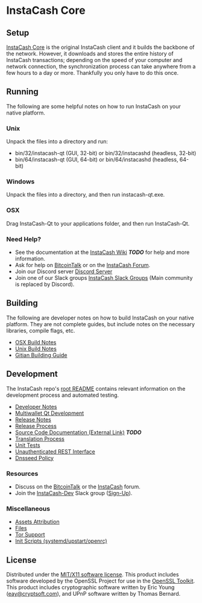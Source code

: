 InstaCash Core
=====================

Setup
---------------------
[InstaCash Core](http://instacash.org/wallet) is the original InstaCash client and it builds the backbone of the network. However, it downloads and stores the entire history of InstaCash transactions; depending on the speed of your computer and network connection, the synchronization process can take anywhere from a few hours to a day or more. Thankfully you only have to do this once.

Running
---------------------
The following are some helpful notes on how to run InstaCash on your native platform.

### Unix

Unpack the files into a directory and run:

- bin/32/instacash-qt (GUI, 32-bit) or bin/32/instacashd (headless, 32-bit)
- bin/64/instacash-qt (GUI, 64-bit) or bin/64/instacashd (headless, 64-bit)

### Windows

Unpack the files into a directory, and then run instacash-qt.exe.

### OSX

Drag InstaCash-Qt to your applications folder, and then run InstaCash-Qt.

### Need Help?

* See the documentation at the [InstaCash Wiki](https://en.bitcoin.it/wiki/Main_Page) ***TODO***
for help and more information.
* Ask for help on [BitcoinTalk](https://bitcointalk.org/index.php?topic=1262920.0) or on the [InstaCash Forum](http://forum.instacash.org/).
* Join our Discord server [Discord Server](https://discord.instacash.org)
* Join one of our Slack groups [InstaCash Slack Groups](https://instacash.org/slack-logins/) (Main community is replaced by Discord).

Building
---------------------
The following are developer notes on how to build InstaCash on your native platform. They are not complete guides, but include notes on the necessary libraries, compile flags, etc.

- [OSX Build Notes](build-osx.md)
- [Unix Build Notes](build-unix.md)
- [Gitian Building Guide](gitian-building.md)

Development
---------------------
The InstaCash repo's [root README](https://github.com/InstaCash-Project/InstaCash/blob/master/README.md) contains relevant information on the development process and automated testing.

- [Developer Notes](developer-notes.md)
- [Multiwallet Qt Development](multiwallet-qt.md)
- [Release Notes](release-notes.md)
- [Release Process](release-process.md)
- [Source Code Documentation (External Link)](https://dev.visucore.com/bitcoin/doxygen/) ***TODO***
- [Translation Process](translation_process.md)
- [Unit Tests](unit-tests.md)
- [Unauthenticated REST Interface](REST-interface.md)
- [Dnsseed Policy](dnsseed-policy.md)

### Resources

* Discuss on the [BitcoinTalk](https://bitcointalk.org/index.php?topic=1262920.0) or the [InstaCash](http://forum.instacash.org/) forum.
* Join the [InstaCash-Dev](https://instacash-dev.slack.com/) Slack group ([Sign-Up](https://instacash-dev.herokuapp.com/)).

### Miscellaneous
- [Assets Attribution](assets-attribution.md)
- [Files](files.md)
- [Tor Support](tor.md)
- [Init Scripts (systemd/upstart/openrc)](init.md)

License
---------------------
Distributed under the [MIT/X11 software license](http://www.opensource.org/licenses/mit-license.php).
This product includes software developed by the OpenSSL Project for use in the [OpenSSL Toolkit](https://www.openssl.org/). This product includes
cryptographic software written by Eric Young ([eay@cryptsoft.com](mailto:eay@cryptsoft.com)), and UPnP software written by Thomas Bernard.
